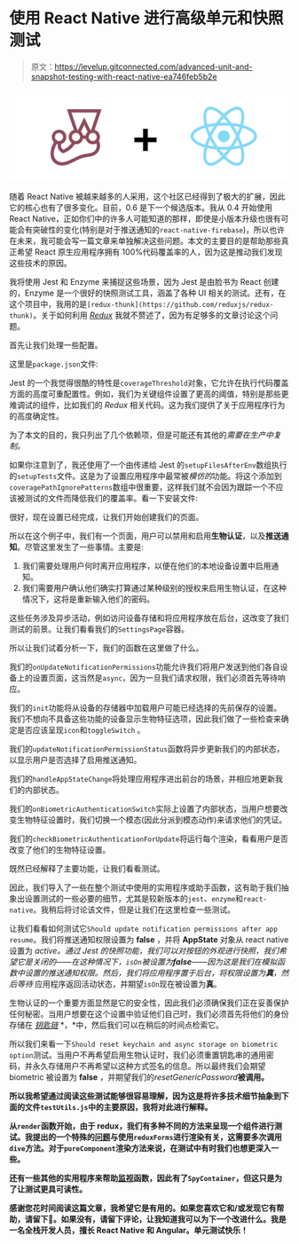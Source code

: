 # 使用 React Native 进行高级单元和快照测试

> 原文：<https://levelup.gitconnected.com/advanced-unit-and-snapshot-testing-with-react-native-ea746feb5b2e>

![](img/68e6faea3d0cfa0a614bfa30b98d2b37.png)

随着 React Native 被越来越多的人采用，这个社区已经得到了极大的扩展，因此它的核心也有了很多变化。目前，0.6 是下一个候选版本。我从 0.4 开始使用 React Native，正如你们中的许多人可能知道的那样，即使是小版本升级也很有可能会有突破性的变化(特别是对于推送通知的`react-native-firebase`)，所以也许在未来，我可能会写一篇文章来单独解决这些问题。本文的主要目的是帮助那些真正希望 React 原生应用程序拥有 100%代码覆盖率的人，因为这是推动我们发现这些技术的原因。

我将使用 Jest 和 Enzyme 来捕捉这些场景，因为 Jest 是由脸书为 React 创建的，Enzyme 是一个很好的快照测试工具，涵盖了各种 UI 相关的测试。还有，在这个项目中，我用的是`[redux-thunk](https://github.com/reduxjs/redux-thunk)`。关于如何利用 [*Redux*](https://redux.js.org/) 我就不赘述了，因为有足够多的文章讨论这个问题。

首先让我们处理一些配置。

这里是`package.json`文件:

Jest 的一个我觉得很酷的特性是`coverageThreshold`对象，它允许在执行代码覆盖方面的高度可重配置性。例如，我们为关键组件设置了更高的阈值，特别是那些更难调试的组件，比如我们的 *Redux* 相关代码。这为我们提供了关于应用程序行为的高度确定性。

为了本文的目的，我只列出了几个依赖项，但是可能还有其他的*需要在生产中复制。*

如果你注意到了，我还使用了一个由传递给 Jest 的`setupFilesAfterEnv`数组执行的`setupTests`文件。这是为了设置应用程序中最常被*模仿的*功能。将这个添加到`coveragePathIgnorePatterns`数组中很重要，这样我们就不会因为跟踪一个不应该被测试的文件而降低我们的覆盖率。看一下安装文件:

很好，现在设置已经完成，让我们开始创建我们的页面。

所以在这个例子中，我们有一个页面，用户可以禁用和启用**生物认证**，以及**推送通知**。尽管这里发生了一些事情。主要是:

1.  我们需要处理用户何时离开应用程序，以便在他们的本地设备设置中启用通知。
2.  我们需要用户确认他们确实打算通过某种级别的授权来启用生物认证，在这种情况下，这将是重新输入他们的密码。

这些任务涉及异步活动，例如访问设备存储和将应用程序放在后台，这改变了我们测试的前景。让我们看看我们的`SettingsPage`容器。

所以让我们试着分析一下，我们的函数在这里做了什么。

我们的`onUpdateNotificationPermissions`功能允许我们将用户发送到他们各自设备上的设置页面，这当然是`async`，因为一旦我们请求权限，我们必须首先等待响应。

我们的`init`功能将从设备的存储器中加载用户可能已经选择的先前保存的设置。我们不想向不具备这些功能的设备显示生物特征选项，因此我们做了一些检查来确定是否应该呈现`icon`和`toggleSwitch` 。

我们的`updateNotificationPermissionStatus`函数将异步更新我们的内部状态，以显示用户是否选择了启用推送通知。

我们的`handleAppStateChange`将处理应用程序进出前台的场景，并相应地更新我们的内部状态。

我们的`onBiometricAuthenticationSwitch`实际上设置了内部状态，当用户想要改变生物特征设置时，我们切换一个模态(因此分派到模态动作)来请求他们的凭证。

我们的`checkBiometricAuthenticationForUpdate`将运行每个渲染，看看用户是否改变了他们的生物特征设置。

既然已经解释了主要功能，让我们看看测试。

因此，我们导入了一些在整个测试中使用的实用程序或助手函数，这有助于我们抽象出设置测试的一些必要的细节，尤其是较新版本的`jest`、`enzyme`和`react-native`。我稍后将讨论该文件，但是让我们在这里检查一些测试。

让我们看看如何测试它`Should update notification permissions after app resume`。我们将推送通知权限设置为 **false** ，并将 **AppState** 对象从 react native 设置为 *active。*通过 Jest 的快照功能，我们可以对按钮的外观进行快照，我们希望它是关闭的——在这种情况下，`isOn`被设置为**false**——因为这是我们在模拟函数中设置的推送通知权限。然后，我们将应用程序置于后台，将权限设置为**真**，然后*等待* 应用程序返回活动状态，并期望`isOn`现在被设置为**真**。

生物认证的一个重要方面显然是它的安全性，因此我们必须确保我们正在妥善保护任何秘密。当用户想要在这个设置中验证他们自己时，我们必须首先将他们的身份存储在 [*钥匙链*](https://developer.apple.com/documentation/security/keychain_services) *，*中，然后我们可以在稍后的时间点检索它。

所以我们来看一下`Should reset keychain and async storage on biometric option`测试。当用户不再希望启用生物认证时，我们必须重置钥匙串的通用密码，并永久存储用户不再希望以这种方式签名的信息。所以最终我们会期望 biometric 被设置为 **false** ，并期望我们的*resetGenericPassword***被调用。**

**所以我希望通过阅读这些测试能够很容易理解，因为这是将许多技术细节抽象到下面的文件`testUtils.js`中的主要原因，我将对此进行解释。**

**从`render`函数开始，由于 redux，我们有多种不同的方法来呈现一个组件进行测试。我提出的一个特殊的[问题](https://github.com/airbnb/enzyme/issues/2185)与使用`reduxForms`进行渲染有关，这需要多次调用`dive`方法。对于`pureComponent`渲染方法来说，在测试中有时我们也想更深入一些。**

**还有一些其他的实用程序来帮助[监视](https://jestjs.io/docs/en/es6-class-mocks#keeping-track-of-usage-spying-on-the-mock)函数，因此有了`SpyContainer`，但这只是为了让测试更具可读性。**

**感谢您花时间阅读这篇文章，我希望它是有用的。如果您喜欢它和/或发现它有帮助，请留下👏。如果没有，请留下评论，让我知道我可以为下一个改进什么。我是一名全栈开发人员，擅长 React Native 和 Angular。单元测试快乐！**